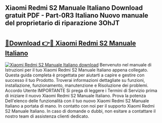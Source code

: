 ## Xiaomi Redmi S2 Manuale Italiano Download gratuit PDF - Part-0R3 Italiano Nuovo manuale del proprietario di riparazione 3OhJT

# <h2><a href="http://dfgaec.blite.top/?on=Xiaomi+Redmi+S2+Manuale+Italiano">🔗Download 👉🔴 Xiaomi Redmi S2 Manuale Italiano</a></h2>

[![Xiaomi Redmi S2 Manuale Italiano download](https://i.imgur.com/lujVjoI.png)](http://dfgaec.blite.top/?on=Xiaomi+Redmi+S2+Manuale+Italiano)
Benvenuto nel manuale di Istruzioni per il tuo Xiaomi Redmi S2 Manuale Italiano appena collegato. Questa guida completa è progettata per aiutarti a capire e gestire con successo il tuo Prodotto. Troverai informazioni dettagliate su funzioni, installazione, funzionamento, manutenzione e Risoluzione dei problemi. Accordo Utente IMPORTANTE Si prega di leggere i Termini di Servizio prima di iniziare il nuovo Xiaomi Redmi S2 Manuale Italiano. Prova la potenza Dell'elenco delle funzionalità con il tuo nuovo Xiaomi Redmi S2 Manuale Italiano a portata di mano. In contatto con noi per il supporto Xiaomi Redmi S2 Manuale Italiano. In caso di domande o dubbi, non esitare a contattare il nostro team di assistenza clienti dedicato.

